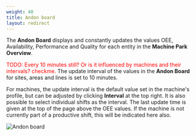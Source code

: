 ```yaml
---
weight: 40
title: Andon board
layout: redirect
---
```


The **Andon Board** displays and constantly updates the values OEE, Availability, Performance and Quality for each entity in the **Machine Park Overview**.

<span style="color:red">TODO: Every 10 minutes still? Or is it influenced by machines and their intervals? checkme. </span>
The update interval of the values in the **Andon Board** for sites, areas and lines is set to 10 minutes.

For machines, the update interval is the default value set in the machine's profile, but can be adjusted by clicking **Interval** at the top right. It is also possible to select individual shifts as the interval. The last update time is given at the top of the page above the OEE values. If the machine is not currently part of a productive shift, this will be indicated here also.

![Andon board](/images/oee/dashboards/dashboard-andon-board.png)
